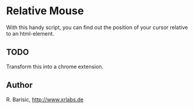 # Relative Mouse

With this handy script, you can find out the position of your cursor relative to an html-element.

## TODO

Transform this into a chrome extension.

## Author

R. Barisic,
http://www.xrlabs.de

~~~the~energy~will~never~die~~~

